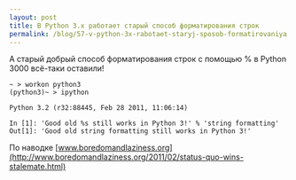 ```yaml
---
layout: post
title: В Python 3.x работает старый способ форматирования строк
permalink: /blog/57-v-python-3x-rabotaet-staryj-sposob-formatirovaniya
---
```

А старый добрый способ форматирования строк с помощью % в Python 3000 всё-таки оставили!

    ~ > workon python3
    (python3)~ > ipython    
    
    Python 3.2 (r32:88445, Feb 28 2011, 11:06:14) 

    In [1]: 'Good old %s still works in Python 3!' % 'string formatting'
    Out[1]: 'Good old string formatting still works in Python 3!'

По наводке [www.boredomandlaziness.org](http://www.boredomandlaziness.org/2011/02/status-quo-wins-stalemate.html)